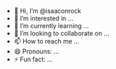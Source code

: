 - 👋 Hi, I’m @isaaconrock
- 👀 I’m interested in ...
- 🌱 I’m currently learning ...
- 💞️ I’m looking to collaborate on ...
- 📫 How to reach me ...
- 😄 Pronouns: ...
- ⚡ Fun fact: ...

<!---
isaaconrock/isaaconrock is a ✨ special ✨ repository because its `README.md` (this file) appears on your GitHub profile.
You can click the Preview link to take a look at your changes.
--->
